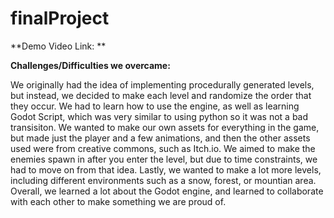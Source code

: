 # finalProject

**Demo Video Link:
**

**Challenges/Difficulties we overcame:**

We originally had the idea of implementing procedurally generated levels, but instead, we decided to make each level and randomize the order that they occur. 
We had to learn how to use the engine, as well as learning Godot Script, which was very similar to using python so it was not a bad transisiton. 
We wanted to make our own assets for everything in the game, but made just the player and a few animations, and then the other assets used were from creative commons, such as Itch.io.
We aimed to make the enemies spawn in after you enter the level, but due to time constraints, we had to move on from that idea. 
Lastly, we wanted to make a lot more levels, including different environments such as a snow, forest, or mountian area. 
Overall, we learned a lot about the Godot engine, and learned to collaborate with each other to make something we are proud of.
